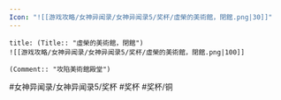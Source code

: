 ```yaml
---
Icon: "![[游戏攻略/女神异闻录/女神异闻录5/奖杯/虛榮的美術館，閉館.png|30]]"
---
```

```ad-common-bronze-trophy
title: (Title:: "虛榮的美術館，閉館")
![[游戏攻略/女神异闻录/女神异闻录5/奖杯/虛榮的美術館，閉館.png|100]]

(Comment:: "攻陷美術館殿堂")
```

#女神异闻录/女神异闻录5/奖杯 #奖杯 #奖杯/铜
